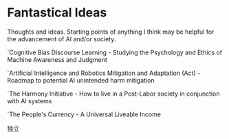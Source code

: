 # Fantastical Ideas
Thoughts and ideas. Starting points of anything I think may be helpful for the advancement of AI and/or society.


  `Cognitive Bias Discourse Learning - Studying the Psychology and Ethics of Machine Awareness and Judgment

  `Artificial Intelligence and Robotics Mitigation and Adaptation (Act) - Roadmap to potential AI unintended harm mitigation

  `The Harmony Initiative - How to live in a Post-Labor society in conjunction with AI systems

  `The People's Currency - A Universal Liveable Income


独立
